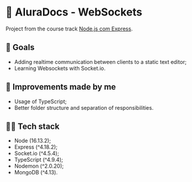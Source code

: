 # 📃 AluraDocs - WebSockets

Project from the course track [Node.js com Express](https://cursos.alura.com.br/formacao-node-js-express).

## 🎯 Goals

- Adding realtime communication between clients to a static text editor;
- Learning Websockets with Socket.io.

## 🚀 Improvements made by me

- Usage of TypeScript;
- Better folder structure and separation of responsibilities.

## 👨‍💻 Tech stack

- Node (16.13.2);
- Express (^4.18.2);
- Socket.io (^4.5.4);
- TypeScript (^4.9.4);
- Nodemon (^2.0.20);
- MongoDB (^4.13).
